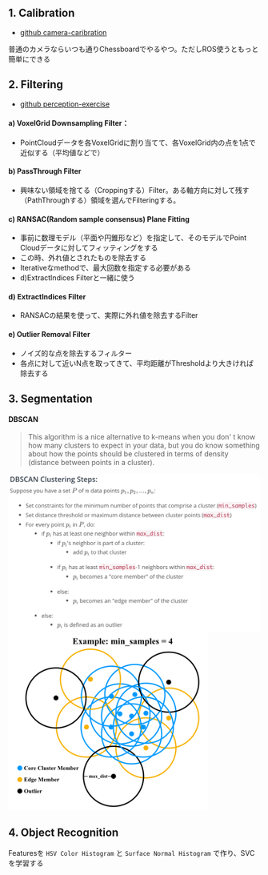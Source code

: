 ## 1. Calibration

- [github camera-caribration](https://github.com/msrks/RoboND-Camera-Calibration)

普通のカメラならいつも通りChessboardでやるやつ。ただしROS使うともっと簡単にできる

## 2. Filtering

- [github perception-exercise](https://github.com/msrks/RoboND-Perception-Exercises)

#### a) VoxelGrid Downsampling Filter：

- PointCloudデータを各VoxelGridに割り当てて、各VoxelGrid内の点を1点で近似する（平均値などで）

#### b) PassThrough Filter

- 興味ない領域を捨てる（Croppingする）Filter。ある軸方向に対して残す（PathThroughする）領域を選んでFilteringする。

#### c) RANSAC(Random sample consensus) Plane Fitting

- 事前に数理モデル（平面や円錐形など）を指定して、そのモデルでPoint Cloudデータに対してフィッティングをする
- この時、外れ値とされたものを除去する
- Iterativeなmethodで、最大回数を指定する必要がある
- d)ExtractIndices Filterと一緒に使う

#### d) ExtractIndices Filter

- RANSACの結果を使って、実際に外れ値を除去するFilter

#### e) Outlier Removal Filter

- ノイズ的な点を除去するフィルター
- 各点に対して近いN点を取ってきて、平均距離がThresholdより大きければ除去する

## 3. Segmentation

#### DBSCAN

>This algorithm is a nice alternative to k-means when you don' t know how many clusters to expect in your data, but you do know something about how the points should be clustered in terms of density (distance between points in a cluster).

<img width="641" src="imgs/DBSCAN1.png">

<img width="400" src="imgs/DBSCAN2.png">

## 4. Object Recognition

Featuresを `HSV Color Histogram` と `Surface Normal Histogram` で作り、SVCを学習する
